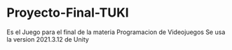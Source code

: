 # Proyecto-Final-TUKI
Es el Juego para el final de la materia Programacion de Videojuegos
Se usa la version 2021.3.12 de Unity
